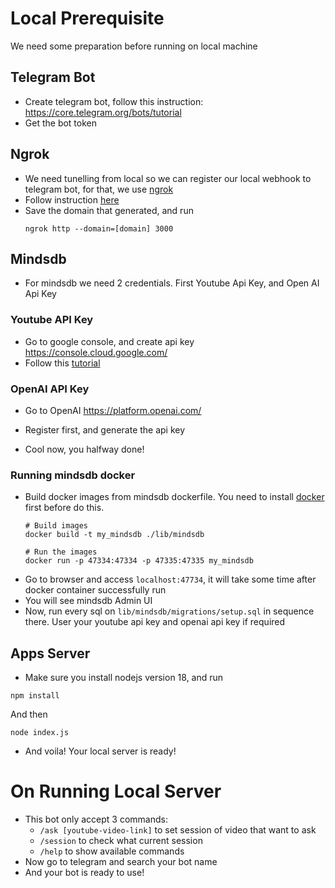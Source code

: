 # Local Prerequisite
We need some preparation before running on local machine
## Telegram Bot

- Create telegram bot, follow this instruction: https://core.telegram.org/bots/tutorial
- Get the bot token

## Ngrok

- We need tunelling from local so we can register our local webhook to telegram bot, for that, we use [ngrok](https://ngrok.com/)
- Follow instruction [here](https://ngrok.com/docs/getting-started/) 
- Save the domain that generated, and run
  ```
  ngrok http --domain=[domain] 3000
  ```

## Mindsdb

- For mindsdb we need 2 credentials. First Youtube Api Key, and Open AI Api Key

### Youtube API Key

- Go to google console, and create api key https://console.cloud.google.com/
- Follow this [tutorial](https://blog.hubspot.com/website/how-to-get-youtube-api-key)

### OpenAI API Key

- Go to OpenAI https://platform.openai.com/
- Register first, and generate the api key

- Cool now, you halfway done!

### Running mindsdb docker
- Build docker images from mindsdb dockerfile. You need to install [docker](https://docs.docker.com/engine/install/) first before do this.
  ```
  # Build images
  docker build -t my_mindsdb ./lib/mindsdb

  # Run the images
  docker run -p 47334:47334 -p 47335:47335 my_mindsdb
  ```
- Go to browser and access `localhost:47734`, it will take some time after docker container successfully run
- You will see mindsdb Admin UI
- Now, run every sql on `lib/mindsdb/migrations/setup.sql` in sequence there. User your youtube api key and openai api key if required

## Apps Server
- Make sure you install nodejs version 18, and run
```
npm install
```
  And then
```
node index.js
```
- And voila! Your local server is ready!

# On Running Local Server
- This bot only accept 3 commands:
  - `/ask [youtube-video-link]` to set session of video that want to ask
  - `/session` to check what current session
  - `/help` to show available commands
- Now go to telegram and search your bot name
- And your bot is ready to use!

